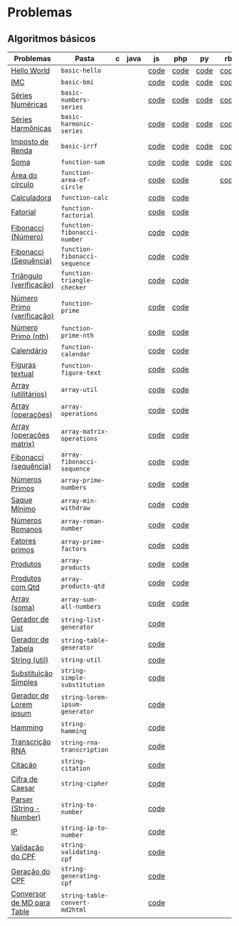 # Problemas

## Algoritmos básicos

| Problemas                                                                       | Pasta                          | c   | java | js                                                                                                         | php                                                                                                        | py                                                                                                          | rb                                                                                                            |
| ------------------------------------------------------------------------------- | ------------------------------ | --- | ---- | ---------------------------------------------------------------------------------------------------------- | ---------------------------------------------------------------------------------------------------------- | ----------------------------------------------------------------------------------------------------------- | ------------------------------------------------------------------------------------------------------------- |
| [Hello World](problems/algorithms/basic-hello/)                                 | `basic-hello`                  |     |      | [code](https://github.com/ifpb/exercises/tree/master/problems/algorithms/basic-hello/js/)                  | [code](https://github.com/ifpb/exercises/tree/master/problems/algorithms/basic-hello/php/)                 | [code](https://github.com/ifpb/exercises/tree/master/problems/algorithms/basic-hello/python/)               | [code](https://github.com/ifpb/exercises/tree/master/problems/algorithms/basic-hello/ruby/)                   |
| [IMC](problems/algorithms/basic-bmi/)                                           | `basic-bmi`                    |     |      | [code](https://github.com/ifpb/exercises/tree/master/problems/algorithms/basic-bmi/js/)                    | [code](https://github.com/ifpb/exercises/tree/master/problems/algorithms/basic-bmi/php/)                   | [code](https://github.com/ifpb/exercises/tree/master/problems/algorithms/basic-bmi/python/)                 | [code](https://github.com/ifpb/exercises/tree/master/problems/algorithms/basic-bmi/ruby/)                     |
| [Séries Numéricas](problems/algorithms/basic-numbers-series/)                   | `basic-numbers-series`         |     |      | [code](https://github.com/ifpb/exercises/tree/master/problems/algorithms/basic-numbers-series/js/)         | [code](https://github.com/ifpb/exercises/tree/master/problems/algorithms/basic-numbers-series/php/)        | [code](https://github.com/ifpb/exercises/tree/master/problems/algorithms/basic-numbers-series/python/)      | [code](https://github.com/ifpb/exercises/tree/master/problems/algorithms/basic-numbers-series/ruby/)          |
| [Séries Harmônicas](problems/algorithms/basic-harmonic-series/)                 | `basic-harmonic-series`        |     |      | [code](https://github.com/ifpb/exercises/tree/master/problems/algorithms/basic-harmonic-series/js/)        | [code](https://github.com/ifpb/exercises/tree/master/problems/algorithms/basic-harmonic-series/php/)       | [code](https://github.com/ifpb/exercises/tree/master/problems/algorithms/basic-harmonic-series/pythonruby/) | [code](https://github.com/ifpb/exercises/tree/master/problems/algorithms/basic-harmonic-series/ruby/)         |
| [Imposto de Renda](problems/algorithms/basic-irrf/)                             | `basic-irrf`                   |     |      | [code](https://github.com/ifpb/exercises/tree/master/problems/algorithms/basic-irrf/js/)                   | [code](https://github.com/ifpb/exercises/tree/master/problems/algorithms/basic-irrf/php/)                  | [code](https://github.com/ifpb/exercises/tree/master/problems/algorithms/basic-irrf/pythonruby/)            | [code](https://github.com/ifpb/exercises/tree/master/problems/algorithms/basic-irrf/ruby/)                    |
| [Soma](problems/algorithms/function-sum/)                                       | `function-sum`                 |     |      | [code](https://github.com/ifpb/exercises/tree/master/problems/algorithms/function-sum/js/)                 | [code](https://github.com/ifpb/exercises/tree/master/problems/algorithms/function-sum/php/)                | [code](https://github.com/ifpb/exercises/tree/master/problems/algorithms/function-sum/python/)              | [code](https://github.com/ifpb/exercises/tree/master/problems/algorithms/function-sum/ruby/)                  |
| [Área do círculo](problems/algorithms/function-area-of-circle/)                 | `function-area-of-circle`      |     |      | [code](https://github.com/ifpb/exercises/tree/master/problems/algorithms/function-area-of-circle/js/)      | [code](https://github.com/ifpb/exercises/tree/master/problems/algorithms/function-area-of-circle/php/)     |                                                                                                             | [code](https://github.com/pahferreira/exercises/tree/master/problems/algorithms/function-area-of-circle/ruby) |
| [Calculadora](problems/algorithms/function-calc/)                               | `function-calc`                |     |      | [code](https://github.com/ifpb/exercises/tree/master/problems/algorithms/function-calc/js/)                | [code](https://github.com/ifpb/exercises/tree/master/problems/algorithms/function-calc/php/)               |                                                                                                             |                                                                                                               |
| [Fatorial](problems/algorithms/function-factorial/)                             | `function-factorial`           |     |      | [code](https://github.com/ifpb/exercises/tree/master/problems/algorithms/function-factorial/js/)           | [code](https://github.com/ifpb/exercises/tree/master/problems/algorithms/function-factorial/php/)          |                                                                                                             |                                                                                                               |
| [Fibonacci (Número)](problems/algorithms/function-fibonacci-number/)            | `function-fibonacci-number`    |     |      | [code](https://github.com/ifpb/exercises/tree/master/problems/algorithms/function-fibonacci-number/js/)    | [code](https://github.com/ifpb/exercises/tree/master/problems/algorithms/function-fibonacci-number/php/)   |                                                                                                             |                                                                                                               |
| [Fibonacci (Sequência)](problems/algorithms/function-fibonacci-sequence/)       | `function-fibonacci-sequence`  |     |      | [code](https://github.com/ifpb/exercises/tree/master/problems/algorithms/function-fibonacci-sequence/js/)  | [code](https://github.com/ifpb/exercises/tree/master/problems/algorithms/function-fibonacci-sequence/php/) |                                                                                                             |                                                                                                               |
| [Triângulo (verificação)](problems/algorithms/function-triangle-checker/)       | `function-triangle-checker`    |     |      | [code](https://github.com/ifpb/exercises/tree/master/problems/algorithms/function-triangle-checker/js/)    | [code](https://github.com/ifpb/exercises/tree/master/problems/algorithms/function-triangle-checker/php/)   |                                                                                                             |                                                                                                               |
| [Número Primo (verificação)](problems/algorithms/function-prime/)               | `function-prime`               |     |      | [code](https://github.com/ifpb/exercises/tree/master/problems/algorithms/function-prime/js/)               | [code](https://github.com/ifpb/exercises/tree/master/problems/algorithms/function-prime/php/)              |                                                                                                             |                                                                                                               |
| [Número Primo (nth)](problems/algorithms/function-prime-nth/)                   | `function-prime-nth`           |     |      | [code](https://github.com/ifpb/exercises/tree/master/problems/algorithms/function-prime-nth/js/)           | [code](https://github.com/ifpb/exercises/tree/master/problems/algorithms/function-prime-nth/php/)          |                                                                                                             |                                                                                                               |
| [Calendário](problems/algorithms/function-calendar/)                            | `function-calendar`            |     |      | [code](https://github.com/ifpb/exercises/tree/master/problems/algorithms/function-calendar/js/)            | [code](https://github.com/ifpb/exercises/tree/master/problems/algorithms/function-calendar/php/)           |                                                                                                             |                                                                                                               |
| [Figuras textual](problems/algorithms/function-figure-text/)                    | `function-figure-text`         |     |      | [code](https://github.com/ifpb/exercises/tree/master/problems/algorithms/function-figure-text/js/)         | [code](https://github.com/ifpb/exercises/tree/master/problems/algorithms/function-figure-text/php/)        |                                                                                                             |                                                                                                               |
| [Array (utilitários)](problems/algorithms/array-util/)                          | `array-util`                   |     |      | [code](https://github.com/ifpb/exercises/tree/master/problems/algorithms/array-util/js/)                   | [code](https://github.com/ifpb/exercises/tree/master/problems/algorithms/array-util/php/)                  |                                                                                                             |                                                                                                               |
| [Array (operações)](problems/algorithms/array-operations/)                      | `array-operations`             |     |      | [code](https://github.com/ifpb/exercises/tree/master/problems/algorithms/array-operations/js/)             | [code](https://github.com/ifpb/exercises/tree/master/problems/algorithms/array-operations/php/)            |                                                                                                             |                                                                                                               |
| [Array (operações matrix)](problems/algorithms/array-matrix-operations/)        | `array-matrix-operations`      |     |      | [code](https://github.com/ifpb/exercises/tree/master/problems/algorithms/array-matrix-operations/js/)      | [code](https://github.com/ifpb/exercises/tree/master/problems/algorithms/array-matrix-operations/php/)     |                                                                                                             |                                                                                                               |
| [Fibonacci (sequência)](problems/algorithms/array-fibonacci-sequence/)          | `array-fibonacci-sequence`     |     |      | [code](https://github.com/ifpb/exercises/tree/master/problems/algorithms/array-fibonacci-sequence/js/)     | [code](https://github.com/ifpb/exercises/tree/master/problems/algorithms/array-fibonacci-sequence/php/)    |                                                                                                             |                                                                                                               |
| [Números Primos](problems/algorithms/array-prime-numbers/)                      | `array-prime-numbers`          |     |      | [code](https://github.com/ifpb/exercises/tree/master/problems/algorithms/array-prime-numbers/js/)          | [code](https://github.com/ifpb/exercises/tree/master/problems/algorithms/array-prime-numbers/php/)         |                                                                                                             |                                                                                                               |
| [Saque Mínimo](problems/algorithms/array-min-withdraw/)                         | `array-min-withdraw`           |     |      | [code](https://github.com/ifpb/exercises/tree/master/problems/algorithms/array-min-withdraw/js/)           | [code](https://github.com/ifpb/exercises/tree/master/problems/algorithms/array-min-withdraw/php/)          |                                                                                                             |                                                                                                               |
| [Números Romanos](problems/algorithms/array-roman-number/)                      | `array-roman-number`           |     |      | [code](https://github.com/ifpb/exercises/tree/master/problems/algorithms/array-roman-number/js/)           | [code](https://github.com/ifpb/exercises/tree/master/problems/algorithms/array-roman-number/php/)          |                                                                                                             |                                                                                                               |
| [Fatores primos](problems/algorithms/array-prime-factors/)                      | `array-prime-factors`          |     |      | [code](https://github.com/ifpb/exercises/tree/master/problems/algorithms/array-prime-factors/js/)          | [code](https://github.com/ifpb/exercises/tree/master/problems/algorithms/array-prime-factors/php/)         |                                                                                                             |                                                                                                               |
| [Produtos](problems/algorithms/array-products/)                                 | `array-products`               |     |      | [code](https://github.com/ifpb/exercises/tree/master/problems/algorithms/array-products/js/)               | [code](https://github.com/ifpb/exercises/tree/master/problems/algorithms/array-products/php/)              |                                                                                                             |                                                                                                               |
| [Produtos com Qtd](problems/algorithms/array-products-qtd/)                     | `array-products-qtd`           |     |      | [code](https://github.com/ifpb/exercises/tree/master/problems/algorithms/array-products-qtd/js/)           | [code](https://github.com/ifpb/exercises/tree/master/problems/algorithms/array-products-qtd/php/)          |                                                                                                             |                                                                                                               |
| [Array (soma)](problems/algorithms/array-sum-all-numbers/)                      | `array-sum-all-numbers`        |     |      | [code](https://github.com/ifpb/exercises/tree/master/problems/algorithms/array-sum-all-numbers/js/)        | [code](https://github.com/ifpb/exercises/tree/master/problems/algorithms/array-sum-all-numbers/php/)       |                                                                                                             |                                                                                                               |
| [Gerador de List](problems/algorithms/string-list-generator/)                   | `string-list-generator`        |     |      | [code](https://github.com/ifpb/exercises/tree/master/problems/algorithms/string-list-generator/js/)        |                                                                                                            |                                                                                                             |                                                                                                               |
| [Gerador de Tabela](problems/algorithms/string-table-generator/)                | `string-table-generator`       |     |      | [code](https://github.com/ifpb/exercises/tree/master/problems/algorithms/string-table-generator/js/)       |                                                                                                            |                                                                                                             |                                                                                                               |
| [String (util)](problems/algorithms/string-util/)                               | `string-util`                  |     |      | [code](https://github.com/ifpb/exercises/tree/master/problems/algorithms/string-util/js/)                  |                                                                                                            |                                                                                                             |                                                                                                               |
| [Substituição Simples](problems/algorithms/string-simple-substitution/)         | `string-simple-substitution`   |     |      | [code](https://github.com/ifpb/exercises/tree/master/problems/algorithms/string-simple-substitution/js/)   |                                                                                                            |                                                                                                             |                                                                                                               |
| [Gerador de Lorem ipsum](problems/algorithms/string-lorem-ipsum-generator/)     | `string-lorem-ipsum-generator` |     |      | [code](https://github.com/ifpb/exercises/tree/master/problems/algorithms/string-lorem-ipsum-generator/js/) |                                                                                                            |                                                                                                             |                                                                                                               |
| [Hamming](problems/algorithms/string-hamming/)                                  | `string-hamming`               |     |      | [code](https://github.com/ifpb/exercises/tree/master/problems/algorithms/string-hamming/js/)               |                                                                                                            |                                                                                                             |                                                                                                               |
| [Transcrição RNA](problems/algorithms/string-rna-transcription/)                | `string-rna-transcription`     |     |      | [code](https://github.com/ifpb/exercises/tree/master/problems/algorithms/string-rna-transcription/js/)     |                                                                                                            |                                                                                                             |                                                                                                               |
| [Citação](problems/algorithms/string-citation/)                                 | `string-citation`              |     |      | [code](https://github.com/ifpb/exercises/tree/master/problems/algorithms/string-citation/js/)              |                                                                                                            |                                                                                                             |                                                                                                               |
| [Cifra de Caesar](problems/algorithms/string-cipher/)                           | `string-cipher`                |     |      | [code](https://github.com/ifpb/exercises/tree/master/problems/algorithms/string-cipher/js/)                |                                                                                                            |                                                                                                             |                                                                                                               |
| [Parser (String - Number)](problems/algorithms/string-to-number/)               | `string-to-number`             |     |      | [code](https://github.com/ifpb/exercises/tree/master/problems/algorithms/string-to-number/js/)             |                                                                                                            |                                                                                                             |                                                                                                               |
| [IP](problems/algorithms/string-ip-to-number/)                                  | `string-ip-to-number`          |     |      | [code](https://github.com/ifpb/exercises/tree/master/problems/algorithms/string-ip-to-number/js/)          |                                                                                                            |                                                                                                             |                                                                                                               |
| [Validação do CPF](problems/algorithms/string-validating-cpf/)                  | `string-validating-cpf`        |     |      | [code](https://github.com/ifpb/exercises/tree/master/problems/algorithms/string-validating-cpf/js/)        |                                                                                                            |                                                                                                             |                                                                                                               |
| [Geração do CPF](problems/algorithms/string-generating-cpf/)                    | `string-generating-cpf`        |     |      | [code](https://github.com/ifpb/exercises/tree/master/problems/algorithms/string-generating-cpf/js/)        |                                                                                                            |                                                                                                             |                                                                                                               |
| [Conversor de MD para Table](problems/algorithms/string-table-convert-md2html/) | `string-table-convert-md2html` |     |      | [code](https://github.com/ifpb/exercises/tree/master/problems/algorithms/string-table-convert-md2html/js/) |                                                                                                            |                                                                                                             |                                                                                                               |

<!--
array-identity-matrix

Regexp
regexp-pattern-scanner
regexp-pattern-validator
regexp-search-on-tools
regexp-text-util

Object
object-brazilian-championship
object-cep
object-comics
object-company
object-exam
object-exam-oo
object-order
object-order-category
object-products
object-products-qtd

Date
date-diff-timestamp

Math
math-random

Namespace
namespace-array-util-func
namespace-array-util-object
-->
